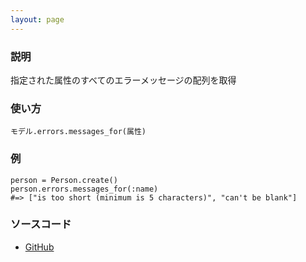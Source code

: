 ```yaml
---
layout: page
---
```


### 説明

指定された属性のすべてのエラーメッセージの配列を取得

### 使い方

    モデル.errors.messages_for(属性)

### 例

    person = Person.create()
    person.errors.messages_for(:name)
    #=> ["is too short (minimum is 5 characters)", "can't be blank"]

### ソースコード

-   [GitHub](https://github.com/rails/rails/blob/984c3ef2775781d47efa9f541ce570daa2434a80/activemodel/lib/active_model/errors.rb#L412)
